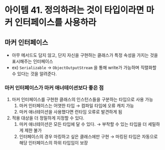 # 아이템 41. 정의하려는 것이 타입이라면 마커 인터페이스를 사용하라

## 마커 인터페이스

- 아무 메서드도 담지 않고, 단지 자신을 구현하는 클래스가 특정 속성을 가지는 것을 표시해주는 인터페이스
- ex) `Serializable` → `ObjectOutputStream` 을 통해 write가 가능하며 직렬화할 수 있다는 것을 알려준다.

### 마커 인터페이스가 마커 애너테이션보다 좋은 점

1. 마커 인터페이스를 구현한 클래스의 인스턴스들을 구분하는 타입으로 사용 가능
   1. 마커 인터페이스는 어엿한 타입 → 컴파일 타임에 오류 캐치 가능
   2. 마커 애너테이션을 사용했다면 런타임 오류로 발견하게 됨
2. 적용 대상을 더 정밀하게 지정할 수 있다.
   1. 마커 애너테이션은 모든 타입에 달 수 있다. → 부착할 수 있는 타입을 더 세밀하게 제한 불가
   2. 인터페이스의 경우 마킹하고 싶은 클래스에만 구현 → 마킹된 타입은 자동으로 해당 인터페이스의 하위 타입임이 보장
